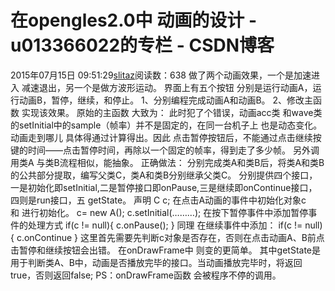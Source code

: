 # 在opengles2.0中 动画的设计 - u013366022的专栏 - CSDN博客
2015年07月15日 09:51:29[slitaz](https://me.csdn.net/u013366022)阅读数：638
做了两个动画效果，一个是加速进入 减速退出，另一个是做方波形运动。
界面上有五个按钮 分别是运行动画A，运行动画B，暂停，继续，和停止。
1、分别编程完成动画A和动画B。
2、修改主函数 实现该效果。
原始的主函数 大致为：
此时犯了个错误，动画acc类 和wave类的setInitial中的sample（帧率）并不是固定的，在同一台机子上 也是动态变化。动画走到哪儿 具体得通过计算得出。因此 点击暂停按钮后，不能通过点击继续按键的时间——点击暂停时间，再除以一个固定的帧率，得到走了多少帧。
另外调用类A 与类B流程相似，能抽象。
正确做法：
分别完成类A和类B后，将类A和类B的公共部分提取，编写父类C，类A和类B分别继承父类C。
分别提供四个接口，一是初始化即setInitial,二是暂停接口即onPause,三是继续即onContinue接口，四则是run接口，五 getState。
声明 C c;
在点击A动画的事件中初始化对象c和 进行初始化。
c= new A();
c.setInitial(………);
在按下暂停事件中添加暂停事件的处理方式
if(c != null){
c.onPause();
}
同理 在继续事件中添加：
if(c != null){
c.onContinue
}
这里首先需要先判断c对象是否存在，否则在点击动画A、B前点击暂停和继续按钮会出错。
在onDrawFrame中 则变的更简单。
其中getState是用于判断类A、B中，动画是否播放完毕的接口。当动画播放完毕时，将返回true，否则返回false;
PS：onDrawFrame函数 会被程序不停的调用。
